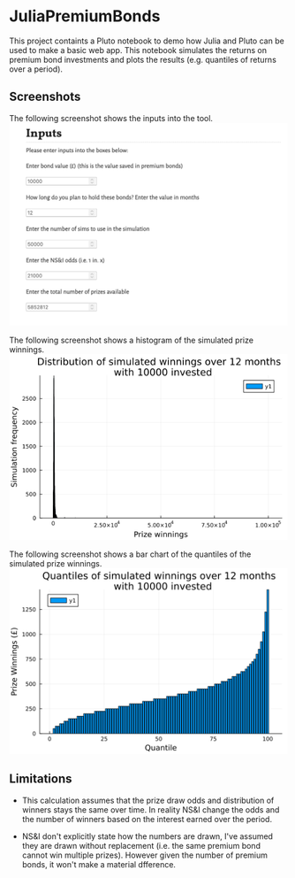 # JuliaPremiumBonds

This project containts a  Pluto notebook to demo how Julia and Pluto can be used to make a basic web app. This notebook simulates the returns on premium bond investments and plots the results (e.g. quantiles of returns over a period).

## Screenshots

The following screenshot shows the inputs into the tool.
![Inputs](assets/inputs.png)

The following screenshot shows a histogram of the simulated prize winnings.
![Plot1](assets/plot1.png)

The following screenshot shows a bar chart of the quantiles of the simulated prize winnings.
![Plot2](assets/plot2.svg)

## Limitations

- This calculation assumes that the prize draw odds and distribution of winners stays the same over time. In reality NS&I change the odds and the number of winners based on the interest earned over the period.

- NS&I don't explicitly state how the numbers are drawn, I've assumed they are drawn without replacement (i.e. the same premium bond cannot win multiple prizes). However given the number of premium bonds, it won't make a material dfference.